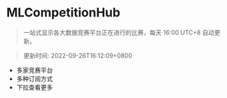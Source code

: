 # MLCompetitionHub

> 一站式显示各大数据竞赛平台正在进行的比赛，每天 16:00 UTC+8 自动更新。
  
> 更新时间: 2022-09-26T16:12:09+0800 

* 多家竞赛平台
* 多种订阅方式
* 下拉查看更多